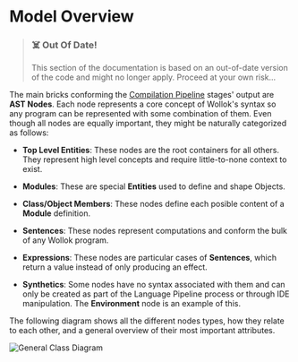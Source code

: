 # Model Overview

> ### ☠️ Out Of Date!
> This section of the documentation is based on an out-of-date version of the code and might no longer apply. Proceed at your own risk...


The main bricks conforming the [Compilation Pipeline](Compilation-Pipeline) stages' output are **AST Nodes**. Each node represents a core concept of Wollok's syntax so any program can be represented with some combination of them. Even though all nodes are equally important, they might be naturally categorized as follows:

- **Top Level Entities**: These nodes are the root containers for all others. They represent high level concepts and require little-to-none context to exist.

- **Modules**: These are special **Entities** used to define and shape Objects.

- **Class/Object Members**: These nodes define each posible content of a **Module** definition.

- **Sentences**: These nodes represent computations and conform the bulk of any Wollok program.

- **Expressions**: These nodes are particular cases of **Sentences**, which return a value instead of only producing an effect.

- **Synthetics**: Some nodes have no syntax associated with them and can only be created as part of the Language Pipeline process or through IDE manipulation. The **Environment** node is an example of this.

The following diagram shows all the different nodes types, how they relate to each other, and a general overview of their most important attributes.

![General Class Diagram](https://drive.google.com/uc?authuser=0&id=1pYLoOemQYWZye-rV0k-UK5TW10aX-o2Z&export=download)
